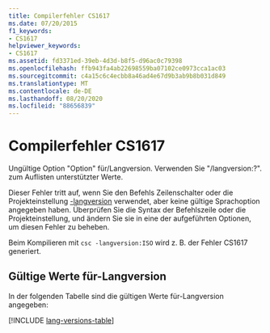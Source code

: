```yaml
---
title: Compilerfehler CS1617
ms.date: 07/20/2015
f1_keywords:
- CS1617
helpviewer_keywords:
- CS1617
ms.assetid: fd3371ed-39eb-4d3d-b8f5-d96ac0c79398
ms.openlocfilehash: ffb943fa4ab22698559ba07102ce0973cca1ac03
ms.sourcegitcommit: c4a15c6c4ecbb8a46ad4e67d9b3ab9b8b031d849
ms.translationtype: MT
ms.contentlocale: de-DE
ms.lasthandoff: 08/20/2020
ms.locfileid: "88656839"
---
```

# <a name="compiler-error-cs1617"></a>Compilerfehler CS1617

Ungültige Option "Option" für/Langversion. Verwenden Sie "/langversion:?". zum Auflisten unterstützter Werte.

Dieser Fehler tritt auf, wenn Sie den Befehls Zeilenschalter oder die Projekteinstellung [-langversion](../language-reference/compiler-options/langversion-compiler-option.md) verwendet, aber keine gültige Sprachoption angegeben haben. Überprüfen Sie die Syntax der Befehlszeile oder die Projekteinstellung, und ändern Sie sie in eine der aufgeführten Optionen, um diesen Fehler zu beheben.

Beim Kompilieren mit `csc -langversion:ISO` wird z. B. der Fehler CS1617 generiert.

## <a name="valid-values-for--langversion"></a>Gültige Werte für-Langversion

In der folgenden Tabelle sind die gültigen Werte für-Langversion angegeben:

[!INCLUDE [lang-versions-table](../language-reference/includes/langversion-table.md)]
